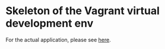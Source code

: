 # Skeleton of the Vagrant virtual development env

For the actual application, please see [here](https://github.com/haoguanqing/Tinyurl).

